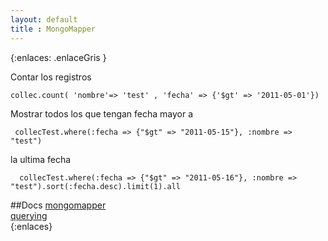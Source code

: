 ```yaml
--- 
layout: default
title : MongoMapper
---
```

{:enlaces: .enlaceGris }  

Contar los registros

	collec.count( 'nombre'=> 'test' , 'fecha' => {'$gt' => '2011-05-01'})

Mostrar todos los que tengan fecha mayor a 

	 collecTest.where(:fecha => {"$gt" => "2011-05-15"}, :nombre => "test")

la ultima fecha 

	  collecTest.where(:fecha => {"$gt" => "2011-05-16"}, :nombre => "test").sort(:fecha.desc).limit(1).all

##Docs 
[mongomapper](http://http://mongomapper.com/)  
[querying](http://mongomapper.com/documentation/plugins/querying.html)  
{:enlaces} 


